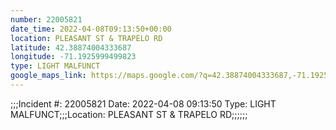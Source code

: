 ```yaml
---
number: 22005821
date_time: 2022-04-08T09:13:50+00:00
location: PLEASANT ST & TRAPELO RD
latitude: 42.38874004333687
longitude: -71.1925999499823
type: LIGHT MALFUNCT
google_maps_link: https://maps.google.com/?q=42.38874004333687,-71.1925999499823
---
```


;;;Incident #: 22005821  Date: 2022-04-08 09:13:50   Type: LIGHT MALFUNCT;;;Location: PLEASANT ST & TRAPELO RD;;;;;;
